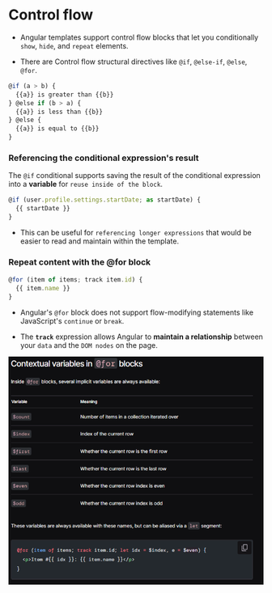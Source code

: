 # Control flow

- Angular templates support control flow blocks that let you conditionally `show`, `hide`, and `repeat` elements.

- There are Control flow structural directives like `@if`, `@else-if`, `@else`, `@for`.

```js
@if (a > b) {
  {{a}} is greater than {{b}}
} @else if (b > a) {
  {{a}} is less than {{b}}
} @else {
  {{a}} is equal to {{b}}
}
```

### Referencing the conditional expression's result

The `@if` conditional supports saving the result of the conditional expression into a **variable** for `reuse inside of the block`.

```js
@if (user.profile.settings.startDate; as startDate) {
  {{ startDate }}
}
```
- This can be useful for `referencing longer expressions` that would be easier to read and maintain within the template.

### Repeat content with the @for block

```js
@for (item of items; track item.id) {
  {{ item.name }}
}
```
- Angular's `@for` block does not support flow-modifying statements like JavaScript's `continue` or `break`.

- The **`track`** expression allows Angular to **maintain a relationship** between your `data` and the `DOM nodes` on the page.

![Contextual Variable in @for block](./Contextual%20Variable%20in%20for%20block.png)